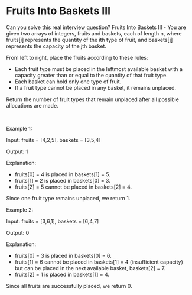 # Fruits Into Baskets III

Can you solve this real interview question? Fruits Into Baskets III - You are given two arrays of integers, fruits and baskets, each of length n, where fruits[i] represents the quantity of the ith type of fruit, and baskets[j] represents the capacity of the jth basket.

From left to right, place the fruits according to these rules:

 * Each fruit type must be placed in the leftmost available basket with a capacity greater than or equal to the quantity of that fruit type.
 * Each basket can hold only one type of fruit.
 * If a fruit type cannot be placed in any basket, it remains unplaced.

Return the number of fruit types that remain unplaced after all possible allocations are made.

 

Example 1:

Input: fruits = [4,2,5], baskets = [3,5,4]

Output: 1

Explanation:

 * fruits[0] = 4 is placed in baskets[1] = 5.
 * fruits[1] = 2 is placed in baskets[0] = 3.
 * fruits[2] = 5 cannot be placed in baskets[2] = 4.

Since one fruit type remains unplaced, we return 1.

Example 2:

Input: fruits = [3,6,1], baskets = [6,4,7]

Output: 0

Explanation:

 * fruits[0] = 3 is placed in baskets[0] = 6.
 * fruits[1] = 6 cannot be placed in baskets[1] = 4 (insufficient capacity) but can be placed in the next available basket, baskets[2] = 7.
 * fruits[2] = 1 is placed in baskets[1] = 4.

Since all fruits are successfully placed, we return 0.